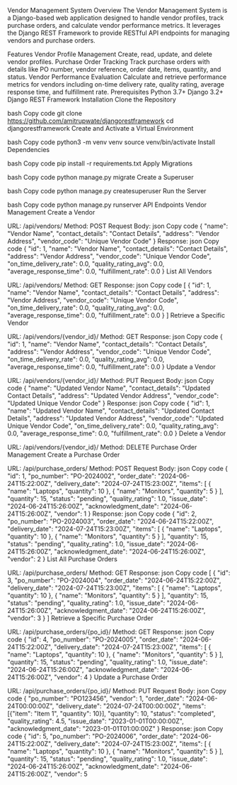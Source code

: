 Vendor Management System
Overview
The Vendor Management System is a Django-based web application designed to handle vendor profiles, track purchase orders, and calculate vendor performance metrics. It leverages the Django REST Framework to provide RESTful API endpoints for managing vendors and purchase orders.

Features
Vendor Profile Management
Create, read, update, and delete vendor profiles.
Purchase Order Tracking
Track purchase orders with details like PO number, vendor reference, order date, items, quantity, and status.
Vendor Performance Evaluation
Calculate and retrieve performance metrics for vendors including on-time delivery rate, quality rating, average response time, and fulfillment rate.
Prerequisites
Python 3.7+
Django 3.2+
Django REST Framework
Installation
Clone the Repository

bash
Copy code
git clone https://github.com/amitrupwate/djangorestframework
cd djangorestframework
Create and Activate a Virtual Environment

bash
Copy code
python3 -m venv venv
source venv/bin/activate
Install Dependencies

bash
Copy code
pip install -r requirements.txt
Apply Migrations

bash
Copy code
python manage.py migrate
Create a Superuser

bash
Copy code
python manage.py createsuperuser
Run the Server

bash
Copy code
python manage.py runserver
API Endpoints
Vendor Management
Create a Vendor

URL: /api/vendors/
Method: POST
Request Body:
json
Copy code
{
    "name": "Vendor Name",
    "contact_details": "Contact Details",
    "address": "Vendor Address",
    "vendor_code": "Unique Vendor Code"
}
Response:
json
Copy code
{
    "id": 1,
    "name": "Vendor Name",
    "contact_details": "Contact Details",
    "address": "Vendor Address",
    "vendor_code": "Unique Vendor Code",
    "on_time_delivery_rate": 0.0,
    "quality_rating_avg": 0.0,
    "average_response_time": 0.0,
    "fulfillment_rate": 0.0
}
List All Vendors

URL: /api/vendors/
Method: GET
Response:
json
Copy code
[
    {
        "id": 1,
        "name": "Vendor Name",
        "contact_details": "Contact Details",
        "address": "Vendor Address",
        "vendor_code": "Unique Vendor Code",
        "on_time_delivery_rate": 0.0,
        "quality_rating_avg": 0.0,
        "average_response_time": 0.0,
        "fulfillment_rate": 0.0
    }
]
Retrieve a Specific Vendor

URL: /api/vendors/{vendor_id}/
Method: GET
Response:
json
Copy code
{
    "id": 1,
    "name": "Vendor Name",
    "contact_details": "Contact Details",
    "address": "Vendor Address",
    "vendor_code": "Unique Vendor Code",
    "on_time_delivery_rate": 0.0,
    "quality_rating_avg": 0.0,
    "average_response_time": 0.0,
    "fulfillment_rate": 0.0
}
Update a Vendor

URL: /api/vendors/{vendor_id}/
Method: PUT
Request Body:
json
Copy code
{
    "name": "Updated Vendor Name",
    "contact_details": "Updated Contact Details",
    "address": "Updated Vendor Address",
    "vendor_code": "Updated Unique Vendor Code"
}
Response:
json
Copy code
{
    "id": 1,
    "name": "Updated Vendor Name",
    "contact_details": "Updated Contact Details",
    "address": "Updated Vendor Address",
    "vendor_code": "Updated Unique Vendor Code",
    "on_time_delivery_rate": 0.0,
    "quality_rating_avg": 0.0,
    "average_response_time": 0.0,
    "fulfillment_rate": 0.0
}
Delete a Vendor

URL: /api/vendors/{vendor_id}/
Method: DELETE
Purchase Order Management
Create a Purchase Order

URL: /api/purchase_orders/
Method: POST
Request Body:
json
Copy code
{
    "id": 1,
        "po_number": "PO-2024002",
        "order_date": "2024-06-24T15:22:00Z",
        "delivery_date": "2024-07-24T15:23:00Z",
        "items": [
            {
                "name": "Laptops",
                "quantity": 10
            },
            {
                "name": "Monitors",
                "quantity": 5
            }
        ],
        "quantity": 15,
        "status": "pending",
        "quality_rating": 1.0,
        "issue_date": "2024-06-24T15:26:00Z",
        "acknowledgment_date": "2024-06-24T15:26:00Z",
        "vendor": 1
}
Response:
json
Copy code
{
    "id": 2,
        "po_number": "PO-2024003",
        "order_date": "2024-06-24T15:22:00Z",
        "delivery_date": "2024-07-24T15:23:00Z",
        "items": [
            {
                "name": "Laptops",
                "quantity": 10
            },
            {
                "name": "Monitors",
                "quantity": 5
            }
        ],
        "quantity": 15,
        "status": "pending",
        "quality_rating": 1.0,
        "issue_date": "2024-06-24T15:26:00Z",
        "acknowledgment_date": "2024-06-24T15:26:00Z",
        "vendor": 2
}
List All Purchase Orders

URL: /api/purchase_orders/
Method: GET
Response:
json
Copy code
[
    {
        "id": 3,
        "po_number": "PO-2024004",
        "order_date": "2024-06-24T15:22:00Z",
        "delivery_date": "2024-07-24T15:23:00Z",
        "items": [
            {
                "name": "Laptops",
                "quantity": 10
            },
            {
                "name": "Monitors",
                "quantity": 5
            }
        ],
        "quantity": 15,
        "status": "pending",
        "quality_rating": 1.0,
        "issue_date": "2024-06-24T15:26:00Z",
        "acknowledgment_date": "2024-06-24T15:26:00Z",
        "vendor": 3
    }
]
Retrieve a Specific Purchase Order

URL: /api/purchase_orders/{po_id}/
Method: GET
Response:
json
Copy code
{
    "id": 4,
        "po_number": "PO-2024005",
        "order_date": "2024-06-24T15:22:00Z",
        "delivery_date": "2024-07-24T15:23:00Z",
        "items": [
            {
                "name": "Laptops",
                "quantity": 10
            },
            {
                "name": "Monitors",
                "quantity": 5
            }
        ],
        "quantity": 15,
        "status": "pending",
        "quality_rating": 1.0,
        "issue_date": "2024-06-24T15:26:00Z",
        "acknowledgment_date": "2024-06-24T15:26:00Z",
        "vendor": 4
}
Update a Purchase Order

URL: /api/purchase_orders/{po_id}/
Method: PUT
Request Body:
json
Copy code
{
    "po_number": "PO123456",
    "vendor": 1,
    "order_date": "2024-06-24T00:00:00Z",
    "delivery_date": "2024-07-24T00:00:00Z",
    "items": [{"item": "Item 1", "quantity": 10}],
    "quantity": 10,
    "status": "completed",
    "quality_rating": 4.5,
    "issue_date": "2023-01-01T00:00:00Z",
    "acknowledgment_date": "2023-01-01T01:00:00Z"
}
Response:
json
Copy code
{
    "id": 5,
        "po_number": "PO-2024006",
        "order_date": "2024-06-24T15:22:00Z",
        "delivery_date": "2024-07-24T15:23:00Z",
        "items": [
            {
                "name": "Laptops",
                "quantity": 10
            },
            {
                "name": "Monitors",
                "quantity": 5
            }
        ],
        "quantity": 15,
        "status": "pending",
        "quality_rating": 1.0,
        "issue_date": "2024-06-24T15:26:00Z",
        "acknowledgment_date": "2024-06-24T15:26:00Z",
        "vendor": 5
